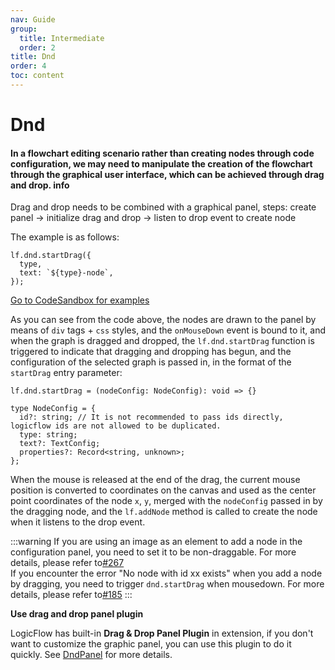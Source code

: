 ```yaml
---
nav: Guide
group:
  title: Intermediate
  order: 2
title: Dnd
order: 4
toc: content
---
```


# Dnd

#### In a flowchart editing scenario rather than creating nodes through code configuration, we may need to manipulate the creation of the flowchart through the graphical user interface, which can be achieved through drag and drop. <Badge>info</Badge>

Drag and drop needs to be combined with a graphical panel, steps: create panel → initialize drag and
drop → listen to drop event to create node

The example is as follows:

```tsx | pure
lf.dnd.startDrag({
  type,
  text: `${type}-node`,
});
```

<a href="https://codesandbox.io/embed/logicflow-base18-odj3g?fontsize=14&hidenavigation=1&theme=dark&view=preview" target="_blank"> Go to CodeSandbox for examples </a>

As you can see from the code above, the nodes are drawn to the panel by means of `div` tags + `css`
styles, and the `onMouseDown` event is bound to it, and when the graph is dragged and dropped,
the `lf.dnd.startDrag` function is triggered to indicate that dragging and dropping has begun, and
the configuration of the selected graph is passed in, in the format of the `startDrag` entry
parameter:

```tsx | pure
lf.dnd.startDrag = (nodeConfig: NodeConfig): void => {}

type NodeConfig = {
  id?: string; // It is not recommended to pass ids directly, logicflow ids are not allowed to be duplicated.
  type: string;
  text?: TextConfig;
  properties?: Record<string, unknown>;
};
```

When the mouse is released at the end of the drag, the current mouse position is converted to
coordinates on the canvas and used as the center point coordinates of the node `x`, `y`, merged with
the `nodeConfig` passed in by the dragging node, and the `lf.addNode` method is called to create the
node when it listens to the drop event.

:::warning
If you are using an image as an element to add a node in the configuration panel, you need to set it
to be non-draggable. For more details, please refer
to[#267](https://github.com/didi/LogicFlow/issues/267)<br>
If you encounter the error "No node with id xx exists" when you add a node by dragging, you need to
trigger `dnd.startDrag` when mousedown. For more details, please refer
to[#185](https://github.com/didi/LogicFlow/issues/185)
:::

**Use drag and drop panel plugin**

LogicFlow has built-in **Drag & Drop Panel Plugin** in extension, if you don't want to customize the
graphic panel, you can use this plugin to do it quickly.
See [DndPanel](../extension/dnd-panel.en.md) for more details.
